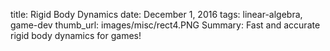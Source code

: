 title:  Rigid Body Dynamics
date: December 1, 2016
tags:  linear-algebra, game-dev
thumb_url: images/misc/rect4.PNG
Summary: Fast and accurate rigid body dynamics for games!